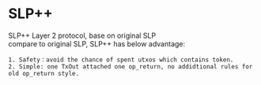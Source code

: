 # SLP++
SLP++ Layer 2 protocol, base on original  SLP  
compare to original SLP, SLP++ has below advantage:
```
1. Safety：avoid the chance of spent utxos which contains token.
2. Simple: one TxOut attached one op_return, no addidtional rules for old op_return style.
```
